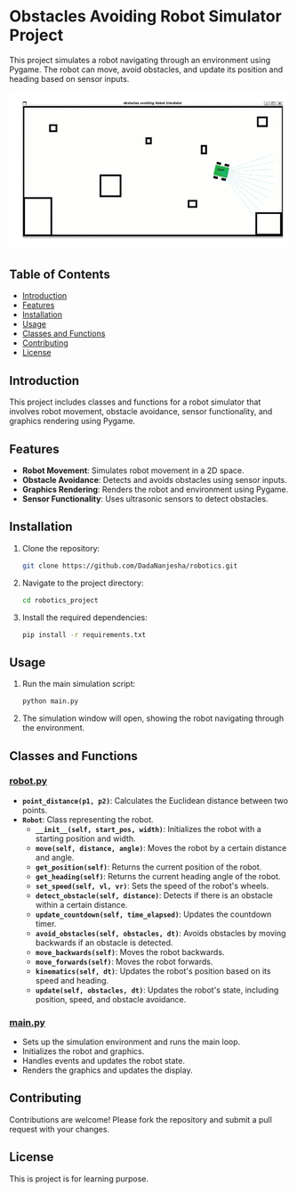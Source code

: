 # Obstacles Avoiding Robot Simulator Project

This project simulates a robot navigating through an environment using Pygame. The robot can move, avoid obstacles, and update its position and heading based on sensor inputs.

![Robot Simulation](robot_simulation.gif)

## Table of Contents
- [Introduction](#introduction)
- [Features](#features)
- [Installation](#installation)
- [Usage](#usage)
- [Classes and Functions](#classes-and-functions)
- [Contributing](#contributing)
- [License](#license)

## Introduction

This project includes classes and functions for a robot simulator that involves robot movement, obstacle avoidance, sensor functionality, and graphics rendering using Pygame.

## Features

- **Robot Movement**: Simulates robot movement in a 2D space.
- **Obstacle Avoidance**: Detects and avoids obstacles using sensor inputs.
- **Graphics Rendering**: Renders the robot and environment using Pygame.
- **Sensor Functionality**: Uses ultrasonic sensors to detect obstacles.

## Installation

1. Clone the repository:
    ```sh
    git clone https://github.com/DadaNanjesha/robotics.git
    ```
2. Navigate to the project directory:
    ```sh
    cd robotics_project
    ```
3. Install the required dependencies:
    ```sh
    pip install -r requirements.txt
    ```

## Usage

1. Run the main simulation script:
    ```sh
    python main.py
    ```
2. The simulation window will open, showing the robot navigating through the environment.

## Classes and Functions

### [robot.py](http://_vscodecontentref_/1)

- **`point_distance(p1, p2)`**: Calculates the Euclidean distance between two points.
- **`Robot`**: Class representing the robot.
  - **`__init__(self, start_pos, width)`**: Initializes the robot with a starting position and width.
  - **`move(self, distance, angle)`**: Moves the robot by a certain distance and angle.
  - **`get_position(self)`**: Returns the current position of the robot.
  - **`get_heading(self)`**: Returns the current heading angle of the robot.
  - **`set_speed(self, vl, vr)`**: Sets the speed of the robot's wheels.
  - **`detect_obstacle(self, distance)`**: Detects if there is an obstacle within a certain distance.
  - **`update_countdown(self, time_elapsed)`**: Updates the countdown timer.
  - **`avoid_obstacles(self, obstacles, dt)`**: Avoids obstacles by moving backwards if an obstacle is detected.
  - **`move_backwards(self)`**: Moves the robot backwards.
  - **`move_forwards(self)`**: Moves the robot forwards.
  - **`kinematics(self, dt)`**: Updates the robot's position based on its speed and heading.
  - **`update(self, obstacles, dt)`**: Updates the robot's state, including position, speed, and obstacle avoidance.

### [main.py](http://_vscodecontentref_/2)

- Sets up the simulation environment and runs the main loop.
- Initializes the robot and graphics.
- Handles events and updates the robot state.
- Renders the graphics and updates the display.

## Contributing

Contributions are welcome! Please fork the repository and submit a pull request with your changes.

## License

This is project is for learning purpose.